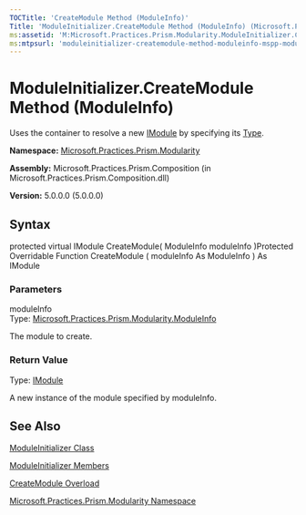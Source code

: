 ```yaml
---
TOCTitle: 'CreateModule Method (ModuleInfo)'
Title: 'ModuleInitializer.CreateModule Method (ModuleInfo) (Microsoft.Practices.Prism.Modularity)'
ms:assetid: 'M:Microsoft.Practices.Prism.Modularity.ModuleInitializer.CreateModule(Microsoft.Practices.Prism.Modularity.ModuleInfo)'
ms:mtpsurl: 'moduleinitializer-createmodule-method-moduleinfo-mspp-modularity.md'
---
```


# ModuleInitializer.CreateModule Method (ModuleInfo)

Uses the container to resolve a new [IModule](imodule-interface-mspp-modularity.md) by specifying its [Type](http://msdn.microsoft.com/en-us/library/42892f65).

**Namespace:** [Microsoft.Practices.Prism.Modularity](mspp-modularity-namespace.md)

**Assembly:** Microsoft.Practices.Prism.Composition (in Microsoft.Practices.Prism.Composition.dll)

**Version:** 5.0.0.0 (5.0.0.0)
## Syntax
protected virtual IModule CreateModule( ModuleInfo moduleInfo )Protected Overridable Function CreateModule ( moduleInfo As ModuleInfo ) As IModule

### Parameters

moduleInfo  
Type: [Microsoft.Practices.Prism.Modularity.ModuleInfo](moduleinfo-class-mspp-modularity.md)

The module to create.

### Return Value

Type: [IModule](imodule-interface-mspp-modularity.md)

A new instance of the module specified by moduleInfo.

## See Also
[ModuleInitializer Class](moduleinitializer-class-mspp-modularity.md)

[ModuleInitializer Members](moduleinitializer-members-mspp-modularity.md)

[CreateModule Overload](moduleinitializer-createmodule-method-moduleinfo-mspp-modularity.md)

[Microsoft.Practices.Prism.Modularity Namespace](mspp-modularity-namespace.md)
